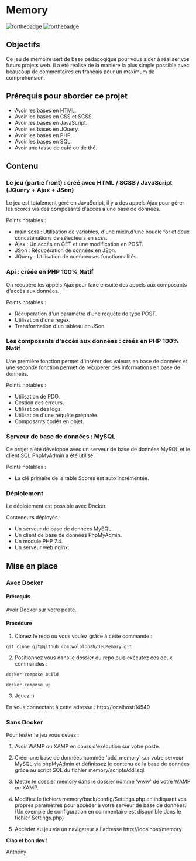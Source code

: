 # Memory

[![forthebadge](http://forthebadge.com/images/badges/built-with-love.svg)](http://forthebadge.com)  [![forthebadge](https://forthebadge.com/images/badges/powered-by-coffee.svg)](http://forthebadge.com)


## Objectifs
Ce jeu de mémoire sert de base pédagogique pour vous aider à réaliser vos futurs projets web. Il a été réalisé de la manière la plus simple possible avec beaucoup de commentaires en français pour un maximum de compréhension.

## Prérequis pour aborder ce projet

- Avoir les bases en HTML.
- Avoir les bases en CSS et SCSS.
- Avoir les bases en JavaScript.
- Avoir les bases en JQuery.
- Avoir les bases en PHP.
- Avoir les bases en SQL.
- Avoir une tasse de café ou de thé.

## Contenu

### Le jeu (partie front) : créé avec HTML / SCSS / JavaScript (JQuery + Ajax + JSon)

Le jeu est totalement géré en JavaScript, il y a des appels Ajax pour gérer les scores via des composants d'accès à une base de données.

Points notables :
- main.scss : Utilisation de variables, d'une mixin,d'une boucle for et deux concaténations de sélecteurs en scss.
- Ajax : Un accès en GET et une modification en POST.
- JSon : Récupération de données en JSon.
- JQuery : Utilisation de nombreuses fonctionnalités.

### Api : créée en PHP 100% Natif

On récupère les appels Ajax pour faire ensuite des appels aux composants d'accès aux données.

Points notables :
- Récupération d'un paramètre d'une requête de type POST.
- Utilisation d'une regex.
- Transformation d'un tableau en JSon.

### Les composants d'accès aux données : créés en PHP 100% Natif

Une première fonction permet d'insérer des valeurs en base de données et une seconde fonction permet de récupérer des informations en base de données.

Points notables :
- Utilisation de PDO.
- Gestion des erreurs.
- Utilisation des logs.
- Utilisation d'une requête préparée.
- Composants codés en objet.

### Serveur de base de données : MySQL

Ce projet a été développé avec un serveur de base de données MySQL et le client SQL PhpMyAdmin a été utilisé.

Points notables :
- La clé primaire de la table Scores est auto incrémentée.

### Déploiement

Le déploiement est possible avec Docker.

Conteneurs déployés :
- Un serveur de base de données MySQL.
- Un client de base de données PhpMyAdmin.
- Un module PHP 7.4.
- Un serveur web nginx.

## Mise en place

### Avec Docker

#### Prérequis

Avoir Docker sur votre poste.

#### Procédure

1. Clonez le repo ou vous voulez grâce à cette commande :

```
git clone git@github.com:wololobzh/JeuMemory.git
```

2. Positionnez vous dans le dossier du repo puis exécutez ces deux commandes :

```
docker-compose build

docker-compose up
```

3. Jouez :)

En vous connectant à cette adresse : http://localhost:14540

### Sans Docker

Pour tester le jeu vous devez :

1. Avoir WAMP ou XAMP en cours d'exécution sur votre poste.

2. Créer une base de données nommée 'bdd_memory' sur votre serveur MySQL via phpMyAdmin et définissez le contenu de la base de données grâce au script SQL du fichier memory/scripts/ddl.sql.

3. Mettre le dossier memory dans le dossier nommé 'www' de votre WAMP ou XAMP.

4. Modifiez le fichiers memory/back/config/Settings.php en indiquant vos propres paramètres pour accèder à votre serveur de base de données. (Un exemple de configuration en commentaire est disponible dans le fichier Settings.php)

5. Accéder au jeu via un navigateur à l'adresse http://localhost/memory



**Ciao et bon dev !**

Anthony